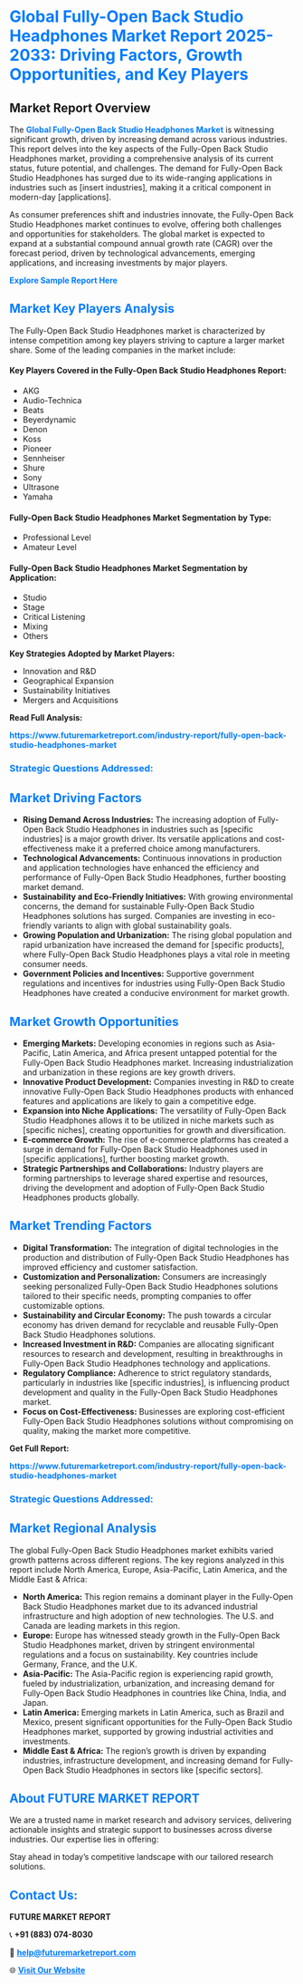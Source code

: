 <h1 style="color: #007BFF;">Global Fully-Open Back Studio Headphones Market Report 2025-2033: Driving Factors, Growth Opportunities, and Key Players</h1>

<section id="overview">
<h2>Market Report Overview</h2>
<p>The <a href="https://www.futuremarketreport.com/industry-report/fully-open-back-studio-headphones-market" style="color: #007BFF; text-decoration: none;"><strong>Global Fully-Open Back Studio Headphones Market</strong></a> is witnessing significant growth, driven by increasing demand across various industries. This report delves into the key aspects of the Fully-Open Back Studio Headphones market, providing a comprehensive analysis of its current status, future potential, and challenges. The demand for Fully-Open Back Studio Headphones has surged due to its wide-ranging applications in industries such as [insert industries], making it a critical component in modern-day [applications].</p>
<p>As consumer preferences shift and industries innovate, the Fully-Open Back Studio Headphones market continues to evolve, offering both challenges and opportunities for stakeholders. The global market is expected to expand at a substantial compound annual growth rate (CAGR) over the forecast period, driven by technological advancements, emerging applications, and increasing investments by major players.</p>
</section>

<section id="overview">
<p><a href="https://www.futuremarketreport.com/request-sample/reportId=35779" style="color: #007BFF; text-decoration: none;"><strong>Explore Sample Report Here</strong></a></p>
</section>

<section id="key-players">
<h2 style="color: #007BFF;">Market Key Players Analysis</h2>
<p>The Fully-Open Back Studio Headphones market is characterized by intense competition among key players striving to capture a larger market share. Some of the leading companies in the market include:</p>
<h4>Key Players Covered in the Fully-Open Back Studio Headphones Report:</h4>
<ul><li>AKG</li><li>Audio-Technica</li><li>Beats</li><li>Beyerdynamic</li><li>Denon</li><li>Koss</li><li>Pioneer</li><li>Sennheiser</li><li>Shure</li><li>Sony</li><li>Ultrasone</li><li>Yamaha</li></ul>
<h4>Fully-Open Back Studio Headphones Market Segmentation by Type:</h4>
<ul><li>Professional Level</li><li>Amateur Level</li></ul>

<h4>Fully-Open Back Studio Headphones Market Segmentation by Application:</h4>
<ul><li>Studio</li><li>Stage</li><li>Critical Listening</li><li>Mixing</li><li>Others</li></ul>
<p><strong>Key Strategies Adopted by Market Players:</strong></p>
<ul>
<li>Innovation and R&D</li>
<li>Geographical Expansion</li>
<li>Sustainability Initiatives</li>
<li>Mergers and Acquisitions</li>
</ul>
</section>

<section>
<p><strong>Read Full Analysis: </strong></p><a href="https://www.futuremarketreport.com/industry-report/fully-open-back-studio-headphones-market" style="color: #007BFF; text-decoration: none;"><strong>https://www.futuremarketreport.com/industry-report/fully-open-back-studio-headphones-market</strong></a>
<h3 style="color: #007BFF;">Strategic Questions Addressed:</h3>
</section>

<section id="driving-factors">
<h2 style="color: #007BFF;">Market Driving Factors</h2>
<ul>
<li><strong>Rising Demand Across Industries:</strong> The increasing adoption of Fully-Open Back Studio Headphones in industries such as [specific industries] is a major growth driver. Its versatile applications and cost-effectiveness make it a preferred choice among manufacturers.</li>
<li><strong>Technological Advancements:</strong> Continuous innovations in production and application technologies have enhanced the efficiency and performance of Fully-Open Back Studio Headphones, further boosting market demand.</li>
<li><strong>Sustainability and Eco-Friendly Initiatives:</strong> With growing environmental concerns, the demand for sustainable Fully-Open Back Studio Headphones solutions has surged. Companies are investing in eco-friendly variants to align with global sustainability goals.</li>
<li><strong>Growing Population and Urbanization:</strong> The rising global population and rapid urbanization have increased the demand for [specific products], where Fully-Open Back Studio Headphones plays a vital role in meeting consumer needs.</li>
<li><strong>Government Policies and Incentives:</strong> Supportive government regulations and incentives for industries using Fully-Open Back Studio Headphones have created a conducive environment for market growth.</li>
</ul>
</section>

<section id="growth-opportunities">
<h2 style="color: #007BFF;">Market Growth Opportunities</h2>
<ul>
<li><strong>Emerging Markets:</strong> Developing economies in regions such as Asia-Pacific, Latin America, and Africa present untapped potential for the Fully-Open Back Studio Headphones market. Increasing industrialization and urbanization in these regions are key growth drivers.</li>
<li><strong>Innovative Product Development:</strong> Companies investing in R&D to create innovative Fully-Open Back Studio Headphones products with enhanced features and applications are likely to gain a competitive edge.</li>
<li><strong>Expansion into Niche Applications:</strong> The versatility of Fully-Open Back Studio Headphones allows it to be utilized in niche markets such as [specific niches], creating opportunities for growth and diversification.</li>
<li><strong>E-commerce Growth:</strong> The rise of e-commerce platforms has created a surge in demand for Fully-Open Back Studio Headphones used in [specific applications], further boosting market growth.</li>
<li><strong>Strategic Partnerships and Collaborations:</strong> Industry players are forming partnerships to leverage shared expertise and resources, driving the development and adoption of Fully-Open Back Studio Headphones products globally.</li>
</ul>
</section>

<section id="trending-factors">
<h2 style="color: #007BFF;">Market Trending Factors</h2>
<ul>
<li><strong>Digital Transformation:</strong> The integration of digital technologies in the production and distribution of Fully-Open Back Studio Headphones has improved efficiency and customer satisfaction.</li>
<li><strong>Customization and Personalization:</strong> Consumers are increasingly seeking personalized Fully-Open Back Studio Headphones solutions tailored to their specific needs, prompting companies to offer customizable options.</li>
<li><strong>Sustainability and Circular Economy:</strong> The push towards a circular economy has driven demand for recyclable and reusable Fully-Open Back Studio Headphones solutions.</li>
<li><strong>Increased Investment in R&D:</strong> Companies are allocating significant resources to research and development, resulting in breakthroughs in Fully-Open Back Studio Headphones technology and applications.</li>
<li><strong>Regulatory Compliance:</strong> Adherence to strict regulatory standards, particularly in industries like [specific industries], is influencing product development and quality in the Fully-Open Back Studio Headphones market.</li>
<li><strong>Focus on Cost-Effectiveness:</strong> Businesses are exploring cost-efficient Fully-Open Back Studio Headphones solutions without compromising on quality, making the market more competitive.</li>
</ul>
</section>

<section>
<p><strong>Get Full Report: </strong></p><a href="https://www.futuremarketreport.com/industry-report/fully-open-back-studio-headphones-market" style="color: #007BFF; text-decoration: none;"><strong>https://www.futuremarketreport.com/industry-report/fully-open-back-studio-headphones-market</strong></a>
<h3 style="color: #007BFF;">Strategic Questions Addressed:</h3>
</section>


<section id="regional-analysis">
<h2 style="color: #007BFF;">Market Regional Analysis</h2>
<p>The global Fully-Open Back Studio Headphones market exhibits varied growth patterns across different regions. The key regions analyzed in this report include North America, Europe, Asia-Pacific, Latin America, and the Middle East & Africa:</p>
<ul>
<li><strong>North America:</strong> This region remains a dominant player in the Fully-Open Back Studio Headphones market due to its advanced industrial infrastructure and high adoption of new technologies. The U.S. and Canada are leading markets in this region.</li>
<li><strong>Europe:</strong> Europe has witnessed steady growth in the Fully-Open Back Studio Headphones market, driven by stringent environmental regulations and a focus on sustainability. Key countries include Germany, France, and the U.K.</li>
<li><strong>Asia-Pacific:</strong> The Asia-Pacific region is experiencing rapid growth, fueled by industrialization, urbanization, and increasing demand for Fully-Open Back Studio Headphones in countries like China, India, and Japan.</li>
<li><strong>Latin America:</strong> Emerging markets in Latin America, such as Brazil and Mexico, present significant opportunities for the Fully-Open Back Studio Headphones market, supported by growing industrial activities and investments.</li>
<li><strong>Middle East & Africa:</strong> The region’s growth is driven by expanding industries, infrastructure development, and increasing demand for Fully-Open Back Studio Headphones in sectors like [specific sectors].</li>
</ul>
</section>

<footer>
<h2 style="color: #007BFF;">About FUTURE MARKET REPORT</h2>
<p>We are a trusted name in market research and advisory services, delivering actionable insights and strategic support to businesses across diverse industries. Our expertise lies in offering:</p>

<p>Stay ahead in today’s competitive landscape with our tailored research solutions.</p>

<h2 style="color: #007BFF;">Contact Us:</h2>
<p><strong>FUTURE MARKET REPORT</strong></p>
<p>📞 <strong>+91 (883) 074-8030</strong></p>
<p>📧 <strong><a href="mailto:help@futuremarketreport.com" style="color: #007BFF;">help@futuremarketreport.com</a></strong></p>
<p>🌐 <strong><a href="https://www.futuremarketreport.com/" style="color: #007BFF;">Visit Our Website</a></strong></p>
</footer>